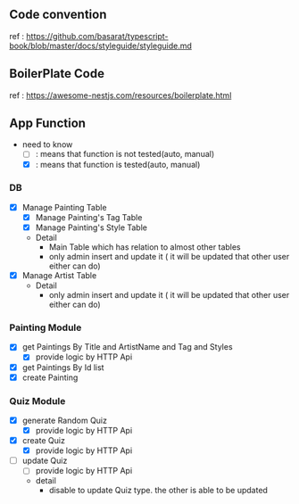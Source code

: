 
## Code convention

ref : https://github.com/basarat/typescript-book/blob/master/docs/styleguide/styleguide.md

## BoilerPlate Code

ref : https://awesome-nestjs.com/resources/boilerplate.html

## App Function
- need to know
    - [ ]  : means that function is not tested(auto, manual) 
    - [x]  : means that function is tested(auto, manual) 

### DB
- [x] Manage Painting Table
    - [x] Manage Painting's Tag Table
    - [x] Manage Painting's Style Table
    - Detail
        - Main Table which has relation to almost other tables
        - only admin insert and update it ( it will be updated that other user either can do) 
- [x] Manage Artist Table
    - Detail
        - only admin insert and update it ( it will be updated that other user either can do)

### Painting Module
- [x] get Paintings By Title and ArtistName and Tag and Styles
    - [x] provide logic by HTTP Api
- [x] get Paintings By Id list 
- [x] create Painting 
### Quiz Module
- [x] generate Random Quiz
    - [x] provide logic by HTTP Api
- [x] create Quiz
    - [x] provide logic by HTTP Api
- [ ] update Quiz
    - [ ] provide logic by HTTP Api
    - detail
        - disable to update Quiz type. the other is able to be updated
